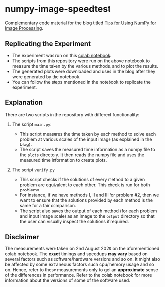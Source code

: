 # numpy-image-speedtest
Complementary code material for the blog titled [Tips for Using NumPy for Image Processing](https://lionbridge.ai/articles/tips-for-using-numpy-for-image-processing/).

## Replicating the Experiment
- The experiment was run on this [colab notebook](https://colab.research.google.com/drive/1rpZoPrpqWAJYeE3Q2LzSFp9CyhgHtlho?usp=sharing). 
- The scripts from this repository were run on the above notebook to measure the time taken by the various methods, and to plot the results. 
- The generated plots were downloaded and used in the blog after they were generated by the notebook.
- You can follow the steps mentioned in the notebook to replicate the experiment.

## Explanation
There are two scripts in the repository with different functionality:

1. The script `main.py`:
	- This script measures the time taken by each method to solve each problem at various scales of the input image (as explained in the blog).
	- The script saves the measured time information as a numpy file to the `plots` directory. It then reads the numpy file and uses the measured time information to create plots.

2. The script `verify.py`:
	- This script checks if the solutions of every method to a given problem are equivalent to each other. This check is run for both problems.
	- For instance, if we have methods I, II and III for problem #2, then we want to ensure that the solutions provided by each method is the same for a fair comparison.
	- The script also saves the output of each method (for each problem and input image scale) as an image to the `output` directory so that the user can visually inspect the solutions if required.

## Disclaimer
The measurements were taken on 2nd August 2020 on the aforementioned colab notebook. The **exact** timings and speedups **may vary** based on several factors such as software/hardware versions and so on. It might also be affected by some extraneous factors such cpu/memory usage and so on. Hence, refer to these measurements only to get an **approximate** sense of the differences in performance. Refer to the colab notebook for more information about the versions of some of the software used.
